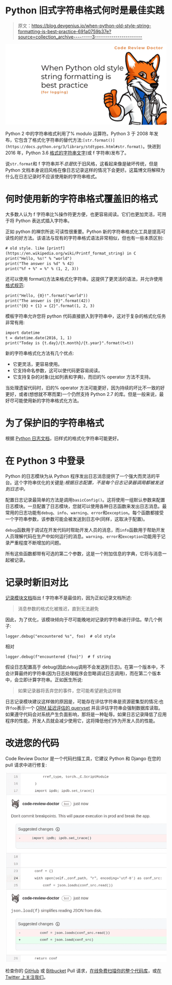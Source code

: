# Python 旧式字符串格式何时是最佳实践

> 原文：<https://blog.devgenius.io/when-python-old-style-string-formatting-is-best-practice-691a0759b37e?source=collection_archive---------3----------------------->

![](img/c986dd5a903ad6f8392ac8da0680911f.png)

Python 2 中的字符串格式利用了% modulo 运算符。Python 3 于 2008 年发布，它包含了格式化字符串的替代方法:`[str.format()](https://docs.python.org/3/library/stdtypes.html#str.format)`。快进到 2016 年，Python 3.6 [格式的字符串文字](https://docs.python.org/3/tutorial/inputoutput.html#formatted-string-literals)(或 f 字符串)发布了。

说`str.format`和 f 字符串并不*总是*优于旧风格，这看起来像是破坏传统，但是 Python 文档本身说旧风格在像日志记录这样的情况下会更好。这篇博文将解释为什么在日志记录时不应该使用新的字符串格式。

# 何时使用新的字符串格式覆盖旧的格式

大多数人认为 f 字符串比%操作符更方便，也更容易阅读。它们也更加灵活，可用于将 Python 表达式插入字符串。

正如 python 的禅宗所说:可读性很重要。Python 新的字符串格式化工具是提高可读性的好方法。该语法与现有的字符串格式语法非常相似，但也有一些本质区别:

```
# old style. like [printf](https://en.wikipedia.org/wiki/Printf_format_string) in C
print("Hello, %s!" % "world")
print("The answer is %d" % 42)
print("%f + %" = %" % (1, 2, 3))
```

还可以使用 format()方法来格式化字符串。这提供了更灵活的语法，并允许使用[格式规范](https://docs.python.org/3/library/string.html#formatstrings):

```
print("Hello, {0}!".format("world"))
print("The answer is {0}".format(42))
print("{0} + {1} = {2}".format(1, 2, 3)
```

模板字符串允许您将 python 代码直接嵌入到字符串中，这对于复杂的格式化任务非常有用:

```
import datetime
t = datetime.date(2016, 1, 1)
print("Today is {t.day}/{t.month}/{t.year}".format(t=t))
```

新的字符串格式化方法有几个优点:

*   它更灵活，更容易使用。
*   它支持命名参数，这可以使代码更容易阅读。
*   它支持复杂的对象(比如列表和字典)，而旧的% operator 方法不支持。

当处理遗留代码时，旧的% operator 方法可能更好，因为持续的坏比不一致的好更好，或者(想想就不寒而栗)一个仍然支持 Python 2.7 的库。但是一般来说，最好尽可能使用新的字符串格式化方法。

# 为了保护旧的字符串格式

根据 [Python 日志文档](https://docs.python.org/3/howto/logging.html#optimization)，旧样式的格式化字符串可能更好。

# 在 Python 3 中登录

Python 的日志模块为从 Python 程序发出日志消息提供了一个强大而灵活的平台。这个字符串优化的关键是:*根据日志配置，不是每个日志记录器调用都被发送到日志中。*

配置日志记录最简单的方法是调用`basicConfig()`。这将使用一组默认参数来配置日志模块。一旦配置了日志模块，您就可以使用各种日志函数来发出日志消息。最常用的日志功能有`debug`、`info`、`warning`、`error`和`exception`。每个函数都接受一个字符串参数，该参数可能会被发送到日志中(同样，这取决于配置)。

`debug`函数用于调试在开发代码时帮助开发人员的消息，而`info`函数用于帮助开发人员理解代码在生产中如何运行的消息。`warning`、`error`和`exception`功能用于记录严重程度不断增加的问题。

所有这些函数都带有可选的第二个参数，这是一个附加信息的字典，它将与消息一起被记录。

# 记录时新旧对比

[记录模块文档](https://docs.python.org/3/howto/logging.html#optimization)指出 f 字符串不是最佳的，因为正如记录文档所述:

> 消息参数的格式化被推迟，直到无法避免

因此，为了优化，该模块倾向于尽可能晚地对记录的字符串进行评估。举几个例子:

```
logger.debug("encountered %s", foo)  # old style
```

相对

```
logger.debug(f"encountered {foo}")  # f string
```

假设日志配置高于 debug(因此`debug`调用不会发送到日志)。在第一个版本中，不会计算最终的字符串(因为日志处理程序会忽略调试日志调用)，而在第二个版本中，会立即计算字符串。正如医生所说:

> 如果记录器将丢弃您的事件，您可能希望避免这样做

日志记录模块建议这样做的原因是，可能存在评估字符串是资源密集型的情况:也许`foo`表示一个 [ORM 延迟评估的 queryset](https://docs.djangoproject.com/en/4.0/topics/db/queries/#querysets-are-lazy) 并且评估字符串会强制数据库读取。如果遵守代码会对系统产生负面影响，那将是一种耻辱。如果日志记录降低了应用程序的性能，开发人员就会减少使用它，这将降低他们作为开发人员的性能。

# 改进您的代码

Code Review Doctor 是一个代码扫描工具，它建议 Python 和 Django 在您的 pull 请求中进行修复:

![](img/24a577d533e9e4896ee4a812727e76af.png)

检查你的 [GitHub](https://github.com/marketplace/django-doctor/) 或 [Bitbucket](https://marketplace.atlassian.com/apps/1227731/code-review-doctor?tab=overview&hosting=cloud) Pull 请求，[在线免费扫描你的整个代码库](https://codereview.doctor/)，或[在 Twitter 上关注我们](https://twitter.com/CodeReviewDr)。